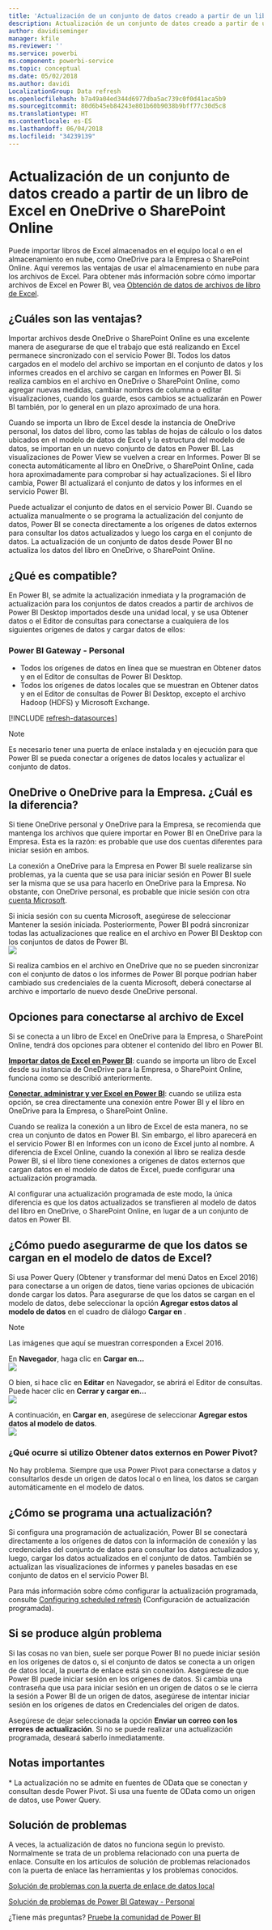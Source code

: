 ```yaml
---
title: 'Actualización de un conjunto de datos creado a partir de un libro de Excel: nube'
description: Actualización de un conjunto de datos creado a partir de un libro de Excel en OneDrive o SharePoint Online
author: davidiseminger
manager: kfile
ms.reviewer: ''
ms.service: powerbi
ms.component: powerbi-service
ms.topic: conceptual
ms.date: 05/02/2018
ms.author: davidi
LocalizationGroup: Data refresh
ms.openlocfilehash: b7a49a04ed344d6977dba5ac739c0f0d41aca5b9
ms.sourcegitcommit: 80d6b45eb84243e801b60b9038b9bff77c30d5c8
ms.translationtype: HT
ms.contentlocale: es-ES
ms.lasthandoff: 06/04/2018
ms.locfileid: "34239139"
---
```

# <a name="refresh-a-dataset-created-from-an-excel-workbook-on-onedrive-or-sharepoint-online"></a>Actualización de un conjunto de datos creado a partir de un libro de Excel en OneDrive o SharePoint Online
Puede importar libros de Excel almacenados en el equipo local o en el almacenamiento en nube, como OneDrive para la Empresa o SharePoint Online. Aquí veremos las ventajas de usar el almacenamiento en nube para los archivos de Excel. Para obtener más información sobre cómo importar archivos de Excel en Power BI, vea [Obtención de datos de archivos de libro de Excel](service-excel-workbook-files.md).

## <a name="what-are-the-advantages"></a>¿Cuáles son las ventajas?
Importar archivos desde OneDrive o SharePoint Online es una excelente manera de asegurarse de que el trabajo que está realizando en Excel permanece sincronizado con el servicio Power BI. Todos los datos cargados en el modelo del archivo se importan en el conjunto de datos y los informes creados en el archivo se cargan en Informes en Power BI. Si realiza cambios en el archivo en OneDrive o SharePoint Online, como agregar nuevas medidas, cambiar nombres de columna o editar visualizaciones, cuando los guarde, esos cambios se actualizarán en Power BI también, por lo general en un plazo aproximado de una hora.

Cuando se importa un libro de Excel desde la instancia de OneDrive personal, los datos del libro, como las tablas de hojas de cálculo o los datos ubicados en el modelo de datos de Excel y la estructura del modelo de datos, se importan en un nuevo conjunto de datos en Power BI. Las visualizaciones de Power View se vuelven a crear en Informes. Power BI se conecta automáticamente al libro en OneDrive, o SharePoint Online, cada hora aproximadamente para comprobar si hay actualizaciones. Si el libro cambia, Power BI actualizará el conjunto de datos y los informes en el servicio Power BI.

Puede actualizar el conjunto de datos en el servicio Power BI. Cuando se actualiza manualmente o se programa la actualización del conjunto de datos, Power BI se conecta directamente a los orígenes de datos externos para consultar los datos actualizados y luego los carga en el conjunto de datos. La actualización de un conjunto de datos desde Power BI no actualiza los datos del libro en OneDrive, o SharePoint Online. 

## <a name="whats-supported"></a>¿Qué es compatible?
En Power BI, se admite la actualización inmediata y la programación de actualización para los conjuntos de datos creados a partir de archivos de Power BI Desktop importados desde una unidad local, y se usa Obtener datos o el Editor de consultas para conectarse a cualquiera de los siguientes orígenes de datos y cargar datos de ellos:  

### <a name="power-bi-gateway---personal"></a>Power BI Gateway - Personal
* Todos los orígenes de datos en línea que se muestran en Obtener datos y en el Editor de consultas de Power BI Desktop.
* Todos los orígenes de datos locales que se muestran en Obtener datos y en el Editor de consultas de Power BI Desktop, excepto el archivo Hadoop (HDFS) y Microsoft Exchange.

<!-- Refresh Data sources-->
[!INCLUDE [refresh-datasources](./includes/refresh-datasources.md)]

> [!NOTE]
> Es necesario tener una puerta de enlace instalada y en ejecución para que Power BI se pueda conectar a orígenes de datos locales y actualizar el conjunto de datos.
> 
> 

## <a name="onedrive-or-onedrive-for-business-whats-the-difference"></a>OneDrive o OneDrive para la Empresa. ¿Cuál es la diferencia?
Si tiene OneDrive personal y OneDrive para la Empresa, se recomienda que mantenga los archivos que quiere importar en Power BI en OneDrive para la Empresa. Esta es la razón: es probable que use dos cuentas diferentes para iniciar sesión en ambos.

La conexión a OneDrive para la Empresa en Power BI suele realizarse sin problemas, ya la cuenta que se usa para iniciar sesión en Power BI suele ser la misma que se usa para hacerlo en OneDrive para la Empresa. No obstante, con OneDrive personal, es probable que inicie sesión con otra [cuenta Microsoft](http://www.microsoft.com/account/default.aspx).

Si inicia sesión con su cuenta Microsoft, asegúrese de seleccionar Mantener la sesión iniciada. Posteriormente, Power BI podrá sincronizar todas las actualizaciones que realice en el archivo en Power BI Desktop con los conjuntos de datos de Power BI.  
    ![](media/refresh-excel-file-onedrive/refresh_signin_keepmesignedin.png)

Si realiza cambios en el archivo en OneDrive que no se pueden sincronizar con el conjunto de datos o los informes de Power BI porque podrían haber cambiado sus credenciales de la cuenta Microsoft, deberá conectarse al archivo e importarlo de nuevo desde OneDrive personal.

## <a name="options-for-connecting-to-excel-file"></a>Opciones para conectarse al archivo de Excel
Si se conecta a un libro de Excel en OneDrive para la Empresa, o SharePoint Online, tendrá dos opciones para obtener el contenido del libro en Power BI.

[**Importar datos de Excel en Power BI**](service-excel-workbook-files.md#import-or-connect-to-an-excel-workbook-from-power-bi): cuando se importa un libro de Excel desde su instancia de OneDrive para la Empresa, o SharePoint Online, funciona como se describió anteriormente.

[**Conectar, administrar y ver Excel en Power BI**](service-excel-workbook-files.md#one-excel-workbook--two-ways-to-use-it): cuando se utiliza esta opción, se crea directamente una conexión entre Power BI y el libro en OneDrive para la Empresa, o SharePoint Online.

Cuando se realiza la conexión a un libro de Excel de esta manera, no se crea un conjunto de datos en Power BI. Sin embargo, el libro aparecerá en el servicio Power BI en Informes con un icono de Excel junto al nombre. A diferencia de Excel Online, cuando la conexión al libro se realiza desde Power BI, si el libro tiene conexiones a orígenes de datos externos que cargan datos en el modelo de datos de Excel, puede configurar una actualización programada.

Al configurar una actualización programada de este modo, la única diferencia es que los datos actualizados se transfieren al modelo de datos del libro en OneDrive, o SharePoint Online, en lugar de a un conjunto de datos en Power BI.

## <a name="how-do-i-make-sure-data-is-loaded-to-the-excel-data-model"></a>¿Cómo puedo asegurarme de que los datos se cargan en el modelo de datos de Excel?
Si usa Power Query (Obtener y transformar del menú Datos en Excel 2016) para conectarse a un origen de datos, tiene varias opciones de ubicación donde cargar los datos. Para asegurarse de que los datos se cargan en el modelo de datos, debe seleccionar la opción **Agregar estos datos al modelo de datos** en el cuadro de diálogo **Cargar en** .

> [!NOTE]
> Las imágenes que aquí se muestran corresponden a Excel 2016.
> 
> 

En **Navegador**, haga clic en **Cargar en...**  
    ![](media/refresh-excel-file-onedrive/refresh_loadtodm_1.png)

O bien, si hace clic en **Editar** en Navegador, se abrirá el Editor de consultas. Puede hacer clic en **Cerrar y cargar en...**  
    ![](media/refresh-excel-file-onedrive/refresh_loadtodm_2.png)

A continuación, en **Cargar en**, asegúrese de seleccionar **Agregar estos datos al modelo de datos**.  
    ![](media/refresh-excel-file-onedrive/refresh_loadtodm_3.png)

### <a name="what-if-i-use-get-external-data-in-power-pivot"></a>¿Qué ocurre si utilizo Obtener datos externos en Power Pivot?
No hay problema. Siempre que usa Power Pivot para conectarse a datos y consultarlos desde un origen de datos local o en línea, los datos se cargan automáticamente en el modelo de datos.

## <a name="how-do-i-schedule-refresh"></a>¿Cómo se programa una actualización?
Si configura una programación de actualización, Power BI se conectará directamente a los orígenes de datos con la información de conexión y las credenciales del conjunto de datos para consultar los datos actualizados y, luego, cargar los datos actualizados en el conjunto de datos. También se actualizan las visualizaciones de informes y paneles basadas en ese conjunto de datos en el servicio Power BI.

Para más información sobre cómo configurar la actualización programada, consulte [Configuring scheduled refresh](refresh-scheduled-refresh.md) (Configuración de actualización programada).

## <a name="when-things-go-wrong"></a>Si se produce algún problema
Si las cosas no van bien, suele ser porque Power BI no puede iniciar sesión en los orígenes de datos o, si el conjunto de datos se conecta a un origen de datos local, la puerta de enlace está sin conexión. Asegúrese de que Power BI puede iniciar sesión en los orígenes de datos. Si cambia una contraseña que usa para iniciar sesión en un origen de datos o se le cierra la sesión a Power BI de un origen de datos, asegúrese de intentar iniciar sesión en los orígenes de datos en Credenciales del origen de datos.

Asegúrese de dejar seleccionada la opción **Enviar un correo con los errores de actualización**. Si no se puede realizar una actualización programada, deseará saberlo inmediatamente.

## <a name="important-notes"></a>Notas importantes
\* La actualización no se admite en fuentes de OData que se conectan y consultan desde Power Pivot. Si usa una fuente de OData como un origen de datos, use Power Query.

## <a name="troubleshooting"></a>Solución de problemas
A veces, la actualización de datos no funciona según lo previsto. Normalmente se trata de un problema relacionado con una puerta de enlace. Consulte en los artículos de solución de problemas relacionados con la puerta de enlace las herramientas y los problemas conocidos.

[Solución de problemas con la puerta de enlace de datos local](service-gateway-onprem-tshoot.md)

[Solución de problemas de Power BI Gateway - Personal](service-admin-troubleshooting-power-bi-personal-gateway.md)

¿Tiene más preguntas? [Pruebe la comunidad de Power BI](http://community.powerbi.com/)

